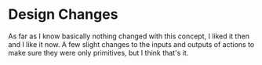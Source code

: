 # Design Changes  

As far as I know basically nothing changed with this concept, I liked it then and I like it now. A few slight changes to the inputs and outputs of actions to make sure they were only primitives, but I think that's it.  